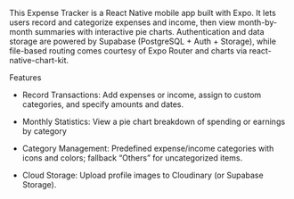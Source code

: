 This Expense Tracker is a React Native mobile app built with Expo. It lets users record and categorize expenses and income, then view month-by-month summaries with interactive pie charts. Authentication and data storage are powered by Supabase (PostgreSQL + Auth + Storage), while file-based routing comes courtesy of Expo Router and charts via react-native-chart-kit.

Features
- Record Transactions: Add expenses or income, assign to custom categories, and specify amounts and dates.

- Monthly Statistics: View a pie chart breakdown of spending or earnings by category 

- Category Management: Predefined expense/income categories with icons and colors; fallback “Others” for uncategorized items.

- Cloud Storage: Upload profile images to Cloudinary (or Supabase Storage).